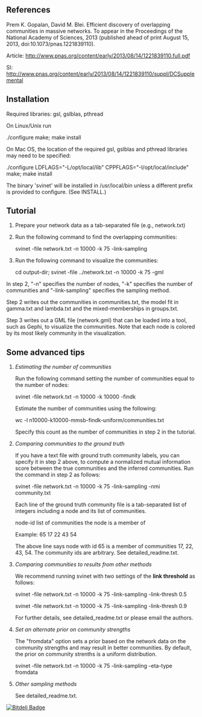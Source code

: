 References
----------

Prem K. Gopalan, David M. Blei. Efficient discovery of overlapping communities 
in massive networks. To appear in the Proceedings of the National Academy of 
Sciences, 2013 (published ahead of print August 15, 2013, doi:10.1073/pnas.1221839110).

Article: http://www.pnas.org/content/early/2013/08/14/1221839110.full.pdf

SI: http://www.pnas.org/content/early/2013/08/14/1221839110/suppl/DCSupplemental

Installation
------------

Required libraries: gsl, gslblas, pthread

On Linux/Unix run

 ./configure
 make; make install

On Mac OS, the location of the required gsl, gslblas and pthread
libraries may need to be specified:

 ./configure LDFLAGS="-L/opt/local/lib" CPPFLAGS="-I/opt/local/include"
 make; make install

The binary 'svinet' will be installed in /usr/local/bin unless a
different prefix is provided to configure. (See INSTALL.)

Tutorial
--------

1. Prepare your network data as a tab-separated file (e.g., network.txt)

2. Run the following command to find the overlapping communities: 

     svinet -file network.txt -n 10000 -k 75 -link-sampling

3. Run the following command to visualize the communities:
   
     cd output-dir; svinet -file ../network.txt  -n 10000 -k 75 -gml

In step 2, "-n" specifies the number of nodes, "-k" specifies the
number of communities and "-link-sampling" specifies the sampling
method.
   
Step 2 writes out the communities in communities.txt, the model fit in
gamma.txt and lambda.txt and the mixed-memberships in groups.txt.

Step 3 writes out a GML file (network.gml) that can be loaded into a
tool, such as Gephi, to visualize the communities. Note that each node
is colored by its most likely community in the visualization.

Some advanced tips
------------------

1. *Estimating the number of communities*

   Run the following command setting the number of communities equal
   to the number of nodes:

   svinet -file network.txt  -n 10000 -k 10000 -findk

   Estimate the number of communities using the following:

   wc -l n10000-k10000-mmsb-findk-uniform/communities.txt

   Specify this count as the number of communities in step 2 in the tutorial.

2. *Comparing communities to the ground truth*

   If you have a text file with ground truth community labels, you can
   specify it in step 2 above, to compute a normalized mutual
   information score between the true communities and the inferred
   communities. Run the command in step 2 as follows:

     svinet -file network.txt -n 10000 -k 75 -link-sampling -nmi community.txt

   Each line of the ground truth community file is a tab-separated
   list of integers including a node and its list of communities.

   node-id    list of communities the node is a member of

   Example:
   65	 17 22 43 54

   The above line says node with id 65 is a member of communities 17,
   22, 43, 54. The community ids are arbitrary. See
   detailed_readme.txt.

3. *Comparing communities to results from other methods*

   We recommend running svinet with two settings of the
   **link threshold** as follows:

     svinet -file network.txt -n 10000 -k 75 -link-sampling -link-thresh 0.5

     svinet -file network.txt -n 10000 -k 75 -link-sampling -link-thresh 0.9

   For further details, see detailed_readme.txt or please email the authors.

4. *Set an alternate prior on community strengths*

   The "fromdata" option sets a prior based on the network data on the
   community strengths and may result in better communities. By
   default, the prior on community strenths is a uniform distribution.

     svinet -file network.txt -n 10000 -k 75 -link-sampling -eta-type fromdata

5. *Other sampling methods*

   See detailed_readme.txt.


   


[![Bitdeli Badge](https://d2weczhvl823v0.cloudfront.net/premgopalan/svinet/trend.png)](https://bitdeli.com/free "Bitdeli Badge")

